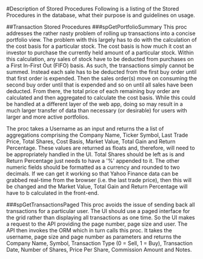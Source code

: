 #Description of Stored Procedures
Following is a listing of the Stored Procedures in the database, what their purpose is and guidelines on usage.

##Transaction Stored Procedures
###spGetPortfolioSummary
This proc addresses the rather nasty problem of rolling up transactions into a concise portfolio view. The problem with this largely has to do with the calculation of the cost basis for a particular stock. The cost basis is how much it cost an investor to purchase the currently held amount of a particular stock. Within this calculation, any sales of stock have to be deducted from purchases on a First In-First Out (FIFO) basis. As such, the transactions simply cannot be summed. Instead each sale has to be deducted from the first buy order until that first order is expended. Then the sales order(s) move on consuming the second buy order until that is expended and so on until all sales have been deducted. From there, the total price of each remaining buy order are calculated and then aggregated to calculate the cost basis. While this could be handled at a different layer of the web app, doing so may result in a much larger transfer of data than necessary (or desirable) for users with larger and more active portfolios.

The proc takes a Username as an input and returns the a list of aggregations comprising the Company Name, Ticker Symbol, Last Trade Price, Total Shares, Cost Basis, Market Value, Total Gain and Return Percentage. These values are returned as floats and, therefore, will need to be appropriately handled in the UI. Total Shares should be left as is and Return Percentage just needs to have a '%' appended to it. The other numeric fields should be formatted as a currency and rounded to two decimals. If we can get it working so that Yahoo Finance data can be grabbed real-time from the browser (i.e. the last trade price), then this will be changed and the Market Value, Total Gain and Return Percentage will have to b calculated in the front-end.

###spGetTransactionsPaged
This proc avoids the issue of sending back all transactions for a particular user. The UI should use a paged interface for the grid rather than displaying all transactions as one time. So the UI makes a request to the API providing the page number, page size and user. The API then invokes the ORM which in turn calls this proc. It takes the username, page size and page number as parameters and returns the Company Name, Symbol, Transaction Type (0 = Sell, 1 = Buy), Transaction Date, Number of Shares, Price Per Share, Commission Amount and Notes.
